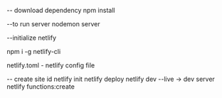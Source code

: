 -- download dependency
npm install

--to run server
nodemon server

--initialize netlify

npm i -g netlify-cli

netlify.toml - netlify config file

-- create site id
netlify init
netlify deploy
netlify dev --live -> dev server
netlify functions:create